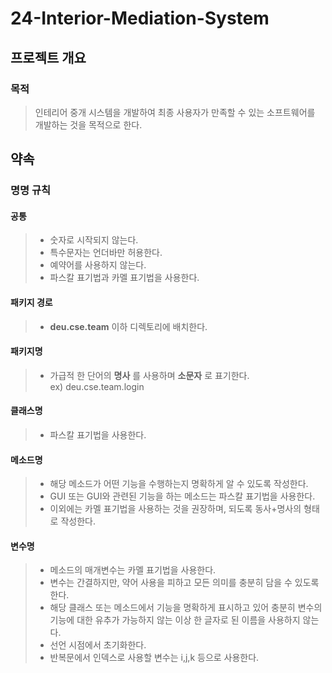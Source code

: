 # 24-Interior-Mediation-System
## 프로젝트 개요
### 목적
> 인테리어 중개 시스템을 개발하여 최종 사용자가 만족할 수 있는 소프트웨어를 개발하는 것을 목적으로 한다.
## 약속
### 명명 규칙
#### 공통
> * 숫자로 시작되지 않는다.   
> * 특수문자는 언더바만 허용한다.   
> * 예약어를 사용하지 않는다.   
> * 파스칼 표기법과 카멜 표기법을 사용한다.
#### 패키지 경로
> * __deu.cse.team__ 이하 디렉토리에 배치한다. 
#### 패키지명
> * 가급적 한 단어의 __명사__ 를 사용하며 __소문자__ 로 표기한다.   
> ex) deu.cse.team.login
#### 클래스명
> * 파스칼 표기법을 사용한다.
#### 메소드명
> * 해당 메소드가 어떤 기능을 수행하는지 명확하게 알 수 있도록 작성한다.   
> * GUI 또는 GUI와 관련된 기능을 하는 메소드는 파스칼 표기법을 사용한다.   
> * 이외에는 카멜 표기법을 사용하는 것을 권장하며, 되도록 동사+명사의 형태로 작성한다.
#### 변수명
> * 메소드의 매개변수는 카멜 표기법을 사용한다.   
> * 변수는 간결하지만, 약어 사용을 피하고 모든 의미를 충분히 담을 수 있도록 한다.   
> * 해당 클래스 또는 메소드에서 기능을 명확하게 표시하고 있어 충분히 변수의 기능에 대한 유추가 가능하지 않는 이상 한 글자로 된 이름을 사용하지 않는다.   
> * 선언 시점에서 초기화한다.   
> * 반복문에서 인덱스로 사용할 변수는 i,j,k 등으로 사용한다.

